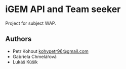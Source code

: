 # iGEM API and Team seeker

Project for subject WAP.

## Authors
* Petr Kohout <kohypetr96@gmail.com>
* Gabriela Chmelářová
* Lukáš Kúšík
